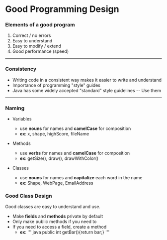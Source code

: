 # Good Programming Design

### Elements of a good program
1. Correct / no errors
2. Easy to understand
3. Easy to modify / extend
4. Good performance (speed)
---
### Consistency
* Writing code in a consistent way makes it easier to write and understand
* Importance of programming "style" guides
* Java has some widely accepted "standard" style guidelines -- Use them
---
### Naming
* Variables
  - use **nouns** for names and **camelCase** for composition
  - __**ex**__: x, shape, highScore, fileName

* Methods
  - use **verbs** for names and **camelCase** for composition
  - __**ex**__: getSize(), draw(), drawWithColor()

* Classes
  - use **nouns** for names and **capitalize** each word in the name
  - __**ex**__: Shape, WebPage, EmailAddress

### Good Class Design

Good classes are easy to understand and use.

* Make **fields** and **methods** private by default
* Only make public methods if you need to
* If you need to access a field, create a method
  - __**ex**__:
  ''' java
    public int getBar(){return bar;} 
  '''
